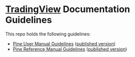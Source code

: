 # [TradingView](https://www.tradingview.com/) Documentation Guidelines

This repo holds the following guidelines:
- [Pine User Manual Guidelines]() ([published version](https://www.tradingview.com/pine-script-docs/en/v4/index.html))
- [Pine Reference Manual Guidelines]() ([published version](https://www.tradingview.com/pine-script-reference/v4/))
